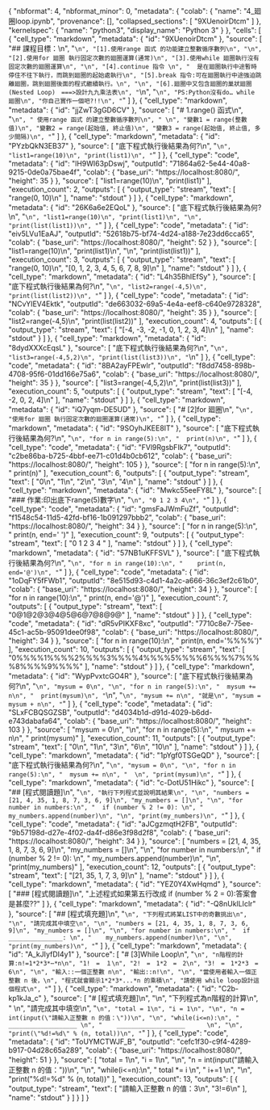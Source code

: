 {
  "nbformat": 4,
  "nbformat_minor": 0,
  "metadata": {
    "colab": {
      "name": "4_廻圈loop.ipynb",
      "provenance": [],
      "collapsed_sections": [
        "9XUenoirDtcm"
      ]
    },
    "kernelspec": {
      "name": "python3",
      "display_name": "Python 3"
    }
  },
  "cells": [
    {
      "cell_type": "markdown",
      "metadata": {
        "id": "9XUenoirDtcm"
      },
      "source": [
        "## 課程目標：\n",
        "```\n",
        "[1].使用range 函式 的功能建立整數循序數列\n",
        "\n",
        "[2].使用for 廻圈 執行固定次數的廻圈運算(通常)\n",
        "[3].使用while 廻圈執行沒有固定次數的廻圈運算\n",
        "\n",
        "[4].continue 指令 \n",
        "  是在廻圈執行中途暫時停住不往下執行，而跳到廻圈的起始處執行\n",
        "[5].break 指令:可在廻圈執行中途強迫跳離廻圈，跳到廻圈後面的程式繼續執行。\n",
        "\n",
        "[6].廻圈中又包含廻圈的巢狀廻圈(Nested Loop)　===>設計九九乘法表\n",
        "```\n",
        "```\n",
        "PS:Python沒有do… while 廻圈\n",
        "你自己實作一個吧?!!\n",
        "```"
      ]
    },
    {
      "cell_type": "markdown",
      "metadata": {
        "id": "jjZwT3gGD6CV"
      },
      "source": [
        "# 1.range() 函式\n",
        "```\n",
        " 使用range 函式 的建立整數循序數列\n",
        " \n",
        "變數1 = range(整數值)\n",
        "變數2 = range(起始值, 終止值)\n",
        "變數3 = range(起始值, 終止值, 多少間隔)\n",
        "```"
      ]
    },
    {
      "cell_type": "markdown",
      "metadata": {
        "id": "PYzbQkN3EB37"
      },
      "source": [
        "底下程式執行後結果為何?\n",
        "```\n",
        "list1=range(10)\n",
        "print(list1)\n",
        "```"
      ]
    },
    {
      "cell_type": "code",
      "metadata": {
        "id": "lH9WI63pDswj",
        "outputId": "71864a62-5e44-40a8-9215-0de0a75bae4f",
        "colab": {
          "base_uri": "https://localhost:8080/",
          "height": 35
        }
      },
      "source": [
        "list1=range(10)\n",
        "print(list1)"
      ],
      "execution_count": 2,
      "outputs": [
        {
          "output_type": "stream",
          "text": [
            "range(0, 10)\n"
          ],
          "name": "stdout"
        }
      ]
    },
    {
      "cell_type": "markdown",
      "metadata": {
        "id": "26K6a6e2EQoL"
      },
      "source": [
        "底下程式執行後結果為何?\n",
        "```\n",
        "list1=range(10)\n",
        "print(list1)\n",
        "\n",
        "print(list(list1))\n",
        "```"
      ]
    },
    {
      "cell_type": "code",
      "metadata": {
        "id": "eiv5LVu1EaAJ",
        "outputId": "52618b75-bf74-4d24-a188-7e23dd6cca65",
        "colab": {
          "base_uri": "https://localhost:8080/",
          "height": 52
        }
      },
      "source": [
        "list1=range(10)\n",
        "print(list1)\n",
        "\n",
        "print(list(list1))"
      ],
      "execution_count": 3,
      "outputs": [
        {
          "output_type": "stream",
          "text": [
            "range(0, 10)\n",
            "[0, 1, 2, 3, 4, 5, 6, 7, 8, 9]\n"
          ],
          "name": "stdout"
        }
      ]
    },
    {
      "cell_type": "markdown",
      "metadata": {
        "id": "L4h35BhIEfSy"
      },
      "source": [
        "底下程式執行後結果為何?\n",
        "```\n",
        "list2=range(-4,5)\n",
        "print(list(list2))\n",
        "```"
      ]
    },
    {
      "cell_type": "code",
      "metadata": {
        "id": "NCvYIEV4Ektk",
        "outputId": "de663032-69a5-4e4a-eef8-c640e9728328",
        "colab": {
          "base_uri": "https://localhost:8080/",
          "height": 35
        }
      },
      "source": [
        "list2=range(-4,5)\n",
        "print(list(list2))"
      ],
      "execution_count": 4,
      "outputs": [
        {
          "output_type": "stream",
          "text": [
            "[-4, -3, -2, -1, 0, 1, 2, 3, 4]\n"
          ],
          "name": "stdout"
        }
      ]
    },
    {
      "cell_type": "markdown",
      "metadata": {
        "id": "8dydXXXcEqsL"
      },
      "source": [
        "底下程式執行後結果為何?\n",
        "```\n",
        "list3=range(-4,5,2)\n",
        "print(list(list3))\n",
        "```\n"
      ]
    },
    {
      "cell_type": "code",
      "metadata": {
        "id": "8BA2ayFPEwIr",
        "outputId": "f8dd7458-898b-4708-95f6-01dd166e75a6",
        "colab": {
          "base_uri": "https://localhost:8080/",
          "height": 35
        }
      },
      "source": [
        "list3=range(-4,5,2)\n",
        "print(list(list3))"
      ],
      "execution_count": 5,
      "outputs": [
        {
          "output_type": "stream",
          "text": [
            "[-4, -2, 0, 2, 4]\n"
          ],
          "name": "stdout"
        }
      ]
    },
    {
      "cell_type": "markdown",
      "metadata": {
        "id": "iQ7yqm-DE5UD"
      },
      "source": [
        "# [2]for 廻圈\n",
        "```\n",
        "使用for 廻圈 執行固定次數的廻圈運算(通常)\n",
        "```"
      ]
    },
    {
      "cell_type": "markdown",
      "metadata": {
        "id": "9SOyhJKEE8IT"
      },
      "source": [
        "底下程式執行後結果為何?\n",
        "```\n",
        "for n in range(5):\n",
        "  print(n)\n",
        "```"
      ]
    },
    {
      "cell_type": "code",
      "metadata": {
        "id": "FVl9RgsbFIk7",
        "outputId": "c2be86ba-b725-4bbf-ee71-c01d4b0cb612",
        "colab": {
          "base_uri": "https://localhost:8080/",
          "height": 105
        }
      },
      "source": [
        "for n in range(5):\n",
        "  print(n)"
      ],
      "execution_count": 6,
      "outputs": [
        {
          "output_type": "stream",
          "text": [
            "0\n",
            "1\n",
            "2\n",
            "3\n",
            "4\n"
          ],
          "name": "stdout"
        }
      ]
    },
    {
      "cell_type": "markdown",
      "metadata": {
        "id": "Mwkc55eeFY8L"
      },
      "source": [
        "### 作業:印出底下range(5)數字\n",
        "```\n",
        "0 1 2 3 4\n",
        "```"
      ]
    },
    {
      "cell_type": "code",
      "metadata": {
        "id": "gmsFaJWmFuZf",
        "outputId": "f1548c54-11d5-42fd-bf16-1b091297bbb2",
        "colab": {
          "base_uri": "https://localhost:8080/",
          "height": 34
        }
      },
      "source": [
        "for n in range(5):\n",
        "    print(n, end=' ')"
      ],
      "execution_count": 9,
      "outputs": [
        {
          "output_type": "stream",
          "text": [
            "0 1 2 3 4 "
          ],
          "name": "stdout"
        }
      ]
    },
    {
      "cell_type": "markdown",
      "metadata": {
        "id": "57NB1uKFFSVL"
      },
      "source": [
        "底下程式執行後結果為何?\n",
        "```\n",
        "for n in range(10):\n",
        "    print(n, end='@')\n",
        "```"
      ]
    },
    {
      "cell_type": "code",
      "metadata": {
        "id": "1oDqFY5fFWb1",
        "outputId": "8e515d93-c4d1-4a2c-a666-36c3ef2c61b0",
        "colab": {
          "base_uri": "https://localhost:8080/",
          "height": 34
        }
      },
      "source": [
        "for n in range(10):\n",
        "    print(n, end='@')"
      ],
      "execution_count": 7,
      "outputs": [
        {
          "output_type": "stream",
          "text": [
            "0@1@2@3@4@5@6@7@8@9@"
          ],
          "name": "stdout"
        }
      ]
    },
    {
      "cell_type": "code",
      "metadata": {
        "id": "dR5vPIKXF8xc",
        "outputId": "7710c8e7-75ee-45c1-ac5b-95091dee0f98",
        "colab": {
          "base_uri": "https://localhost:8080/",
          "height": 34
        }
      },
      "source": [
        "for n in range(10):\n",
        "   print(n, end='%%%%')"
      ],
      "execution_count": 10,
      "outputs": [
        {
          "output_type": "stream",
          "text": [
            "0%%%%1%%%%2%%%%3%%%%4%%%%5%%%%6%%%%7%%%%8%%%%9%%%%"
          ],
          "name": "stdout"
        }
      ]
    },
    {
      "cell_type": "markdown",
      "metadata": {
        "id": "WypPvxtcGO4R"
      },
      "source": [
        "底下程式執行後結果為何?\n",
        "```\n",
        "mysum = 0\n",
        "\n",
        "for n in range(5):\n",
        "  mysum += n\n",
        "  print(mysum)\n",
        "```\n",
        "```\n",
        "mysum += n\n",
        "就是\n",
        "mysum = mysum + n\n",
        "```"
      ]
    },
    {
      "cell_type": "code",
      "metadata": {
        "id": "SLxFCBQSGZSB",
        "outputId": "d4034b1d-d91d-4029-b6dd-e743dabafa64",
        "colab": {
          "base_uri": "https://localhost:8080/",
          "height": 103
        }
      },
      "source": [
        "mysum = 0\n",
        "\n",
        "for n in range(5):\n",
        "  mysum += n\n",
        "  print(mysum)"
      ],
      "execution_count": 11,
      "outputs": [
        {
          "output_type": "stream",
          "text": [
            "0\n",
            "1\n",
            "3\n",
            "6\n",
            "10\n"
          ],
          "name": "stdout"
        }
      ]
    },
    {
      "cell_type": "markdown",
      "metadata": {
        "id": "1pYgf0TSGeQD"
      },
      "source": [
        "底下程式執行後結果為何?\n",
        "```\n",
        "mysum = 0\n",
        "\n",
        "for n in range(5):\n",
        "  mysum += n\n",
        "  \n",
        "print(mysum)\n",
        "```"
      ]
    },
    {
      "cell_type": "markdown",
      "metadata": {
        "id": "c-DotU51Hikc"
      },
      "source": [
        "## [程式閱讀題]\n",
        "```\n",
        "執行下列程式並說明其結果\n",
        "\n",
        "numbers = [21, 4, 35, 1, 8, 7, 3, 6, 9]\n",
        "my_numbers = []\n",
        "\n",
        "for number in numbers:\n",
        "  if (number % 2 != 0): \n",
        "    my_numbers.append(number)\n",
        "\n",
        "print(my_numbers)\n",
        "```"
      ]
    },
    {
      "cell_type": "code",
      "metadata": {
        "id": "aJCgzmqtH2FB",
        "outputId": "9b57198d-d27e-4f02-da4f-d86e3f98d2f8",
        "colab": {
          "base_uri": "https://localhost:8080/",
          "height": 34
        }
      },
      "source": [
        "numbers = [21, 4, 35, 1, 8, 7, 3, 6, 9]\n",
        "my_numbers = []\n",
        "\n",
        "for number in numbers:\n",
        "  if (number % 2 != 0): \n",
        "    my_numbers.append(number)\n",
        "\n",
        "print(my_numbers)"
      ],
      "execution_count": 12,
      "outputs": [
        {
          "output_type": "stream",
          "text": [
            "[21, 35, 1, 7, 3, 9]\n"
          ],
          "name": "stdout"
        }
      ]
    },
    {
      "cell_type": "markdown",
      "metadata": {
        "id": "YEZ0Y4XwHqmd"
      },
      "source": [
        "### [程式閱讀題]\n",
        "上述程式如果第五行改成  if (number % 2 = 0):答案會是甚麼??"
      ]
    },
    {
      "cell_type": "markdown",
      "metadata": {
        "id": "-Q8nUklLIclr"
      },
      "source": [
        "## [程式填充題]\n",
        "```\n",
        "下列程式將某LIST中的奇數挑出\n",
        "\n",
        "請完成其中填空\n",
        "\n",
        "numbers = [21, 4, 35, 1, 8, 7, 3, 6, 9]\n",
        "my_numbers = []\n",
        "\n",
        "for number in numbers:\n",
        "  if _______________: \n",
        "    my_numbers.append(number)\n",
        "\n",
        "print(my_numbers)\n",
        "```"
      ]
    },
    {
      "cell_type": "markdown",
      "metadata": {
        "id": "A_kJIyfDI4y1"
      },
      "source": [
        "# [3]While Loop\n",
        "```\n",
        "n階程的計算:n!=1*2*3*⋯*n\n",
        "1!　=　１\n",
        "2!　=　1*2　=　2\n",
        "3!　=　1*2*3　=　6\n",
        "\n",
        "輸入::一個正整數 n\n",
        "輸出::n!\n",
        "\n",
        "當使用者輸入一個正整數 n 後，\n",
        "程式就會顯示1*2*3*...*n 的乘積\n",
        "請使用 while loop設計這個程式\n",
        "```"
      ]
    },
    {
      "cell_type": "markdown",
      "metadata": {
        "id": "C2b-kp1kJa_c"
      },
      "source": [
        "# [程式填充題]\n",
        "\n",
        "下列程式為n階程的計算\n",
        " \n",
        "請完成其中填空\n",
        "```\n",
        "total = 1\n",
        "i = 1\n",
        "\n",
        "n = int(input(\"請輸入正整數 n 的值：\"))\n",
        "\n",
        "while(i<=n):\n",
        "    ___________________ \n",
        "    ___________________      \n",
        "\n",
        "print(\"%d!=%d\" % (n, total))\n",
        "```"
      ]
    },
    {
      "cell_type": "code",
      "metadata": {
        "id": "ToUYMCTWJF_B",
        "outputId": "cefc1f30-c9f4-4289-b917-04d28c65a289",
        "colab": {
          "base_uri": "https://localhost:8080/",
          "height": 51
        }
      },
      "source": [
        "total = 1\n",
        "i = 1\n",
        "\n",
        "n = int(input(\"請輸入正整數 n 的值：\"))\n",
        "\n",
        "while(i<=n):\n",
        "    total *= i  \n",
        "    i+=1      \n",
        "\n",
        "print(\"%d!=%d\" % (n, total))"
      ],
      "execution_count": 13,
      "outputs": [
        {
          "output_type": "stream",
          "text": [
            "請輸入正整數 n 的值：3\n",
            "3!=6\n"
          ],
          "name": "stdout"
        }
      ]
    }
  ]
}
